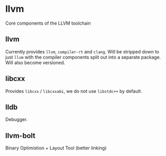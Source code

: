 # llvm

Core components of the LLVM toolchain

## llvm

Currently provides `llvm`, `compiler-rt` and `clang`. Will be stripped down to just `llvm`
with the compiler components split out into a separate package. Will also become versioned.

## libcxx

Provides `libcxx` / `libcxxabi`, we do not use `libstdc++` by default.

## lldb

Debugger.

## llvm-bolt

Binary Optimistion + Layout Tool (better linking)